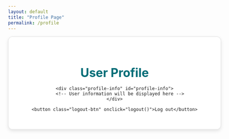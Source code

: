 ```yaml
---
layout: default
title: "Profile Page"
permalink: /profile
---
```


<style>
    .profile-container {
        width: 100%;
        max-width: 600px;
        padding: 2rem;
        background: white;
        border-radius: 12px;
        box-shadow: 0 4px 10px rgba(0, 0, 0, 0.1);
        border: 1px solid #e0e0e0;
        text-align: center;
        margin-left: auto;
        margin-right: auto;
    }
    .profile-title {
        font-size: 2rem;
        font-weight: bold;
        color: #006d77;
        margin-bottom: 1rem;
    }
    .profile-info {
        font-size: 1.2rem;
        color: #444;
        margin-bottom: 1.5rem;
    }
    .logout-btn {
        background: #d9534f;
        color: white;
        font-weight: bold;
        padding: 12px;
        border: none;
        border-radius: 8px;
        cursor: pointer;
        transition: background 0.3s;
    }
    .logout-btn:hover {
        background: #c9302c;
    }
</style>

<div class="profile-container">
    <h2 class="profile-title">User Profile</h2>

    <div class="profile-info" id="profile-info">
        <!-- User information will be displayed here -->
    </div>

    <button class="logout-btn" onclick="logout()">Log out</button>
</div>

<script>
    // Function to load the user's profile from localStorage
    function loadProfile() {
        const user = JSON.parse(localStorage.getItem('currentUser'));

        if (user) {
            // Display user info
            const profileInfo = document.getElementById('profile-info');
            profileInfo.innerHTML = `
                <p><strong>Username:</strong> ${user.username}</p>
                <p><strong>User Type:</strong> ${user.userType}</p>
            `;
        } else {
            // If no user is logged in, show a message
            const profileInfo = document.getElementById('profile-info');
            profileInfo.innerHTML = `<p>No user is logged in. Please log in first.</p>`;
        }
    }

    // Function to handle logout
    function logout() {
        // Remove user data from localStorage
        localStorage.removeItem('currentUser');

        // Redirect to login page or show a message
        alert('You have been logged out.');
        window.location.href = '/login';  // Adjust the URL as needed
    }

    // Load profile information on page load
    window.onload = loadProfile;
</script>
